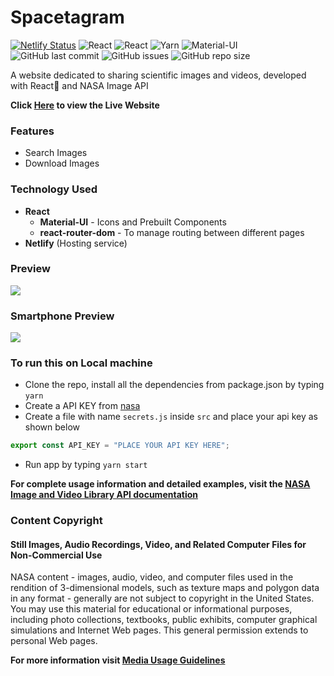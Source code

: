 # Spacetagram

[![Netlify Status](https://api.netlify.com/api/v1/badges/3b3bff3f-aa1c-47b7-a93d-b904091d6498/deploy-status)](https://app.netlify.com/sites/spacetagram-nasa/deploys)
![React](https://img.shields.io/badge/React-05122A&logo=react)
![React](https://img.shields.io/badge/Javascript-05122A)
![Yarn](https://img.shields.io/badge/Yarn-05122Al)
![Material-UI](https://img.shields.io/badge/Material--UI-05122A)
![GitHub last commit](https://img.shields.io/github/last-commit/BhCh7051/spacetagram-master)
![GitHub issues](https://img.shields.io/github/issues/BhCh7051/spacetagram-master)
![GitHub repo size](https://img.shields.io/github/repo-size/BhCh7051/spacetagram-master)

A website dedicated to sharing scientific images and videos, developed with React🚀 and NASA Image API

**Click [Here](https://spacetagram-nasa.netlify.app/) to view the Live Website**

### Features

- Search Images
- Download Images

### Technology Used

- **React**
    - **Material-UI** - Icons and Prebuilt Components
    - **react-router-dom** - To manage routing between different pages
- **Netlify** (Hosting service)

### Preview

<img src="./public/spacetagram.gif" />

### Smartphone Preview

<img src="./public/spacetagramMobile.gif" />

### To run this on Local machine

- Clone the repo, install all the dependencies from package.json by typing `yarn`
- Create a API KEY from [nasa](https://api.nasa.gov/)
- Create a file with name `secrets.js` inside `src` and place your api key as shown below

```javascript
export const API_KEY = "PLACE YOUR API KEY HERE";
```

- Run app by typing `yarn start`

**For complete usage information and detailed examples, visit
the [NASA Image and Video Library API documentation](https://images.nasa.gov/docs/images.nasa.gov_api_docs.pdf)**

### Content Copyright

#### Still Images, Audio Recordings, Video, and Related Computer Files for Non-Commercial Use

NASA content - images, audio, video, and computer files used in the rendition of 3-dimensional models, such as texture
maps and polygon data in any format - generally are not subject to copyright in the United States. You may use this
material for educational or informational purposes, including photo collections, textbooks, public exhibits, computer
graphical simulations and Internet Web pages. This general permission extends to personal Web pages.

**For more information visit [Media Usage Guidelines](https://www.nasa.gov/multimedia/guidelines/index.html)**
